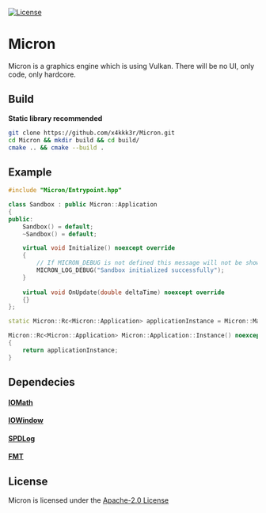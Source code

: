 [![License](https://img.shields.io/github/license/x4kkk3r/Micron)]()

# Micron
Micron is a graphics engine which is using Vulkan. There will be no UI, only code, only hardcore.

## Build
**Static library recommended**
````sh
git clone https://github.com/x4kkk3r/Micron.git
cd Micron && mkdir build && cd build/
cmake .. && cmake --build .
````

## Example
```cpp
#include "Micron/Entrypoint.hpp"

class Sandbox : public Micron::Application
{
public:
    Sandbox() = default;
    ~Sandbox() = default;

    virtual void Initialize() noexcept override 
    {
        // If MICRON_DEBUG is not defined this message will not be shown
        MICRON_LOG_DEBUG("Sandbox initialized successfully");
    }
    
    virtual void OnUpdate(double deltaTime) noexcept override
    {}
};

static Micron::Rc<Micron::Application> applicationInstance = Micron::MakeRc<Sandbox>();

Micron::Rc<Micron::Application> Micron::Application::Instance() noexcept
{
    return applicationInstance;
}
```

## Dependecies
#### [IOMath](https://github.com/x4kkk3r/IOMath)
#### [IOWindow](https://github.com/x4kkk3r/IOWindow)
#### [SPDLog](https://github.com/gabime/spdlog)
#### [FMT](https://github.com/fmtlib/fmt)

## License
Micron is licensed under the [Apache-2.0 License](LICENSE)